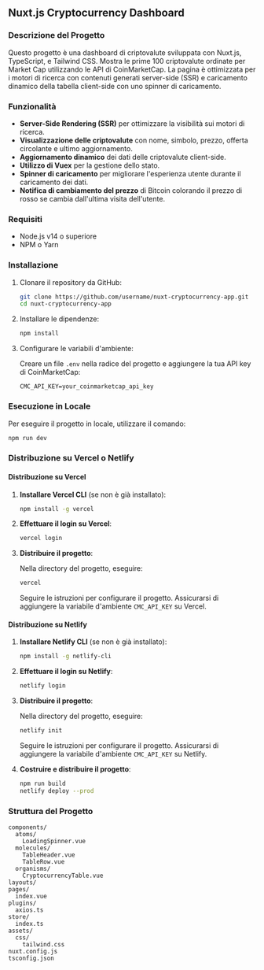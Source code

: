 ## Nuxt.js Cryptocurrency Dashboard

### Descrizione del Progetto

Questo progetto è una dashboard di criptovalute sviluppata con Nuxt.js, TypeScript, e Tailwind CSS. Mostra le prime 100 criptovalute ordinate per Market Cap utilizzando le API di CoinMarketCap. La pagina è ottimizzata per i motori di ricerca con contenuti generati server-side (SSR) e caricamento dinamico della tabella client-side con uno spinner di caricamento.

### Funzionalità

- **Server-Side Rendering (SSR)** per ottimizzare la visibilità sui motori di ricerca.
- **Visualizzazione delle criptovalute** con nome, simbolo, prezzo, offerta circolante e ultimo aggiornamento.
- **Aggiornamento dinamico** dei dati delle criptovalute client-side.
- **Utilizzo di Vuex** per la gestione dello stato.
- **Spinner di caricamento** per migliorare l'esperienza utente durante il caricamento dei dati.
- **Notifica di cambiamento del prezzo** di Bitcoin colorando il prezzo di rosso se cambia dall'ultima visita dell'utente.

### Requisiti

- Node.js v14 o superiore
- NPM o Yarn

### Installazione

1. Clonare il repository da GitHub:

   ```bash
   git clone https://github.com/username/nuxt-cryptocurrency-app.git
   cd nuxt-cryptocurrency-app
   ```

2. Installare le dipendenze:

   ```bash
   npm install
   ```

3. Configurare le variabili d'ambiente:

   Creare un file `.env` nella radice del progetto e aggiungere la tua API key di CoinMarketCap:

   ```env
   CMC_API_KEY=your_coinmarketcap_api_key
   ```

### Esecuzione in Locale

Per eseguire il progetto in locale, utilizzare il comando:

```bash
npm run dev
```

### Distribuzione su Vercel o Netlify

#### Distribuzione su Vercel

1. **Installare Vercel CLI** (se non è già installato):

   ```bash
   npm install -g vercel
   ```

2. **Effettuare il login su Vercel**:

   ```bash
   vercel login
   ```

3. **Distribuire il progetto**:

   Nella directory del progetto, eseguire:

   ```bash
   vercel
   ```

   Seguire le istruzioni per configurare il progetto. Assicurarsi di aggiungere la variabile d'ambiente `CMC_API_KEY` su Vercel.

#### Distribuzione su Netlify

1. **Installare Netlify CLI** (se non è già installato):

   ```bash
   npm install -g netlify-cli
   ```

2. **Effettuare il login su Netlify**:

   ```bash
   netlify login
   ```

3. **Distribuire il progetto**:

   Nella directory del progetto, eseguire:

   ```bash
   netlify init
   ```

   Seguire le istruzioni per configurare il progetto. Assicurarsi di aggiungere la variabile d'ambiente `CMC_API_KEY` su Netlify.

4. **Costruire e distribuire il progetto**:

   ```bash
   npm run build
   netlify deploy --prod
   ```

### Struttura del Progetto

```plaintext
components/
  atoms/
    LoadingSpinner.vue
  molecules/
    TableHeader.vue
    TableRow.vue
  organisms/
    CryptocurrencyTable.vue
layouts/
pages/
  index.vue
plugins/
  axios.ts
store/
  index.ts
assets/
  css/
    tailwind.css
nuxt.config.js
tsconfig.json
```
